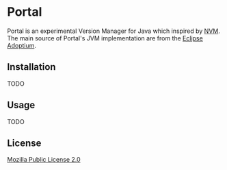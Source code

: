 # Portal

Portal is an experimental Version Manager for Java which inspired by [NVM](https://github.com/nvm-sh/nvm). The main
source of Portal's JVM implementation are from the [Eclipse Adoptium](https://adoptium.net/).

## Installation

TODO

## Usage

TODO

## License
[Mozilla Public License 2.0](http://mozilla.org/MPL/2.0/)